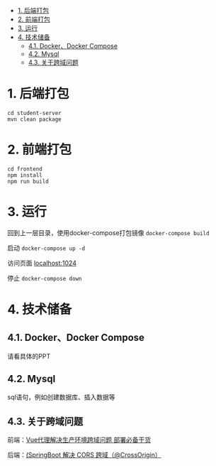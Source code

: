 <!-- TOC -->

- [1. 后端打包](#1-后端打包)
- [2. 前端打包](#2-前端打包)
- [3. 运行](#3-运行)
- [4. 技术储备](#4-技术储备)
    - [4.1. Docker、Docker Compose](#41-dockerdocker-compose)
    - [4.2. Mysql](#42-mysql)
    - [4.3. 关于跨域问题](#43-关于跨域问题)

<!-- /TOC -->
# 1. 后端打包
```
cd student-server
mvn clean package
```

# 2. 前端打包
```
cd frontend
npm install
npm run build
```

# 3. 运行
回到上一层目录，使用docker-compose打包镜像
`docker-compose build`

启动
`docker-compose up -d`

访问页面 
[localhost:1024](localhost:1024)

停止
`docker-compose down`

# 4. 技术储备
## 4.1. Docker、Docker Compose
请看具体的PPT

## 4.2. Mysql
sql语句，例如创建数据库、插入数据等

## 4.3. 关于跨域问题
前端：[Vue代理解决生产环境跨域问题 部署必备干货](https://segmentfault.com/a/1190000021866670)

后端：[(SpringBoot 解决 CORS 跨域（@CrossOrigin）](https://blog.csdn.net/w_linux/article/details/81142413)
